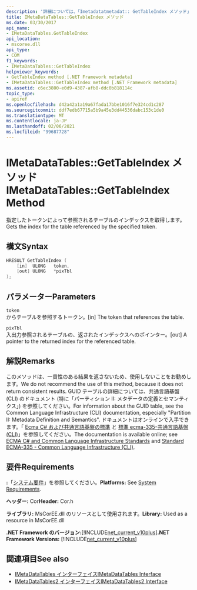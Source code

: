 ```yaml
---
description: '詳細については、「Imetadatatmetadat:: GetTableIndex メソッド」を参照してください。'
title: IMetaDataTables::GetTableIndex メソッド
ms.date: 03/30/2017
api_name:
- IMetaDataTables.GetTableIndex
api_location:
- mscoree.dll
api_type:
- COM
f1_keywords:
- IMetaDataTables::GetTableIndex
helpviewer_keywords:
- GetTableIndex method [.NET Framework metadata]
- IMetaDataTables::GetTableIndex method [.NET Framework metadata]
ms.assetid: c6ec3800-e0d9-4387-afb8-ddc0b818114c
topic_type:
- apiref
ms.openlocfilehash: d42a42a1a19a67fada17bbe1016f7e324cd1c287
ms.sourcegitcommit: ddf7edb67715a5b9a45e3dd44536dabc153c1de0
ms.translationtype: MT
ms.contentlocale: ja-JP
ms.lasthandoff: 02/06/2021
ms.locfileid: "99687728"
---
```

# <a name="imetadatatablesgettableindex-method"></a><span data-ttu-id="17e03-103">IMetaDataTables::GetTableIndex メソッド</span><span class="sxs-lookup"><span data-stu-id="17e03-103">IMetaDataTables::GetTableIndex Method</span></span>

<span data-ttu-id="17e03-104">指定したトークンによって参照されるテーブルのインデックスを取得します。</span><span class="sxs-lookup"><span data-stu-id="17e03-104">Gets the index for the table referenced by the specified token.</span></span>  
  
## <a name="syntax"></a><span data-ttu-id="17e03-105">構文</span><span class="sxs-lookup"><span data-stu-id="17e03-105">Syntax</span></span>  
  
```cpp  
HRESULT GetTableIndex (  
    [in]  ULONG   token,  
    [out] ULONG   *pixTbl  
);  
```  
  
## <a name="parameters"></a><span data-ttu-id="17e03-106">パラメーター</span><span class="sxs-lookup"><span data-stu-id="17e03-106">Parameters</span></span>  

 `token`  
 <span data-ttu-id="17e03-107">からテーブルを参照するトークン。</span><span class="sxs-lookup"><span data-stu-id="17e03-107">[in] The token that references the table.</span></span>  
  
 `pixTbl`  
 <span data-ttu-id="17e03-108">入出力参照されるテーブルの、返されたインデックスへのポインター。</span><span class="sxs-lookup"><span data-stu-id="17e03-108">[out] A pointer to the returned index for the referenced table.</span></span>  
  
## <a name="remarks"></a><span data-ttu-id="17e03-109">解説</span><span class="sxs-lookup"><span data-stu-id="17e03-109">Remarks</span></span>  

 <span data-ttu-id="17e03-110">このメソッドは、一貫性のある結果を返さないため、使用しないことをお勧めします。</span><span class="sxs-lookup"><span data-stu-id="17e03-110">We do not recommend the use of this method, because it does not return consistent results.</span></span> <span data-ttu-id="17e03-111">GUID テーブルの詳細については、共通言語基盤 (CLI) のドキュメント (特に「パーティション II: メタデータの定義とセマンティクス」) を参照してください。</span><span class="sxs-lookup"><span data-stu-id="17e03-111">For information about the GUID table, see the Common Language Infrastructure (CLI) documentation, especially "Partition II: Metadata Definition and Semantics".</span></span> <span data-ttu-id="17e03-112">ドキュメントはオンラインで入手できます。「 [Ecma C# および共通言語基盤の標準](../../../standard/components.md#applicable-standards) と [標準 ecma-335-共通言語基盤 (CLI)](http://www.ecma-international.org/publications/standards/Ecma-335.htm)」を参照してください。</span><span class="sxs-lookup"><span data-stu-id="17e03-112">The documentation is available online; see [ECMA C# and Common Language Infrastructure Standards](../../../standard/components.md#applicable-standards) and [Standard ECMA-335 - Common Language Infrastructure (CLI)](http://www.ecma-international.org/publications/standards/Ecma-335.htm).</span></span>  
  
## <a name="requirements"></a><span data-ttu-id="17e03-113">要件</span><span class="sxs-lookup"><span data-stu-id="17e03-113">Requirements</span></span>  

 <span data-ttu-id="17e03-114">**:**「[システム要件](../../get-started/system-requirements.md)」を参照してください。</span><span class="sxs-lookup"><span data-stu-id="17e03-114">**Platforms:** See [System Requirements](../../get-started/system-requirements.md).</span></span>  
  
 <span data-ttu-id="17e03-115">**ヘッダー:** Cor</span><span class="sxs-lookup"><span data-stu-id="17e03-115">**Header:** Cor.h</span></span>  
  
 <span data-ttu-id="17e03-116">**ライブラリ:** MsCorEE.dll のリソースとして使用されます。</span><span class="sxs-lookup"><span data-stu-id="17e03-116">**Library:** Used as a resource in MsCorEE.dll</span></span>  
  
 <span data-ttu-id="17e03-117">**.NET Framework のバージョン:**[!INCLUDE[net_current_v10plus](../../../../includes/net-current-v10plus-md.md)]</span><span class="sxs-lookup"><span data-stu-id="17e03-117">**.NET Framework Versions:** [!INCLUDE[net_current_v10plus](../../../../includes/net-current-v10plus-md.md)]</span></span>  
  
## <a name="see-also"></a><span data-ttu-id="17e03-118">関連項目</span><span class="sxs-lookup"><span data-stu-id="17e03-118">See also</span></span>

- [<span data-ttu-id="17e03-119">IMetaDataTables インターフェイス</span><span class="sxs-lookup"><span data-stu-id="17e03-119">IMetaDataTables Interface</span></span>](imetadatatables-interface.md)
- [<span data-ttu-id="17e03-120">IMetaDataTables2 インターフェイス</span><span class="sxs-lookup"><span data-stu-id="17e03-120">IMetaDataTables2 Interface</span></span>](imetadatatables2-interface.md)
